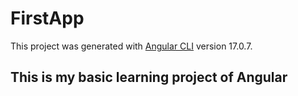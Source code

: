 # FirstApp

This project was generated with [Angular CLI](https://github.com/angular/angular-cli) version 17.0.7.


## This is my basic learning project of Angular
